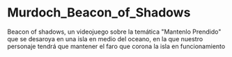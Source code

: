 # Murdoch_Beacon_of_Shadows
Beacon of shadows, un  videojuego sobre la temática "Mantenlo Prendido" que se desaroya en una isla en medio del oceano, en la que nuestro personaje tendrá que mantener el faro que corona la isla en funcionamiento
